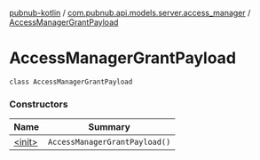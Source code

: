 [pubnub-kotlin](../../index.md) / [com.pubnub.api.models.server.access_manager](../index.md) / [AccessManagerGrantPayload](./index.md)

# AccessManagerGrantPayload

`class AccessManagerGrantPayload`

### Constructors

| Name | Summary |
|---|---|
| [&lt;init&gt;](-init-.md) | `AccessManagerGrantPayload()` |
